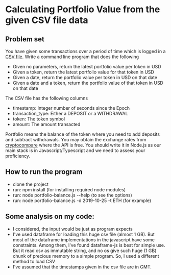 # Calculating Portfolio Value from the given CSV file data


## Problem set
You have given some transactions over a period of time which is logged in a [CSV file](https://s3-ap-southeast-1.amazonaws.com/static.propine.com/transactions.csv.zip). Write a command line program that does the following

- Given no parameters, return the latest portfolio value per token in USD
- Given a token, return the latest portfolio value for that token in USD
- Given a date, return the portfolio value per token in USD on that date
- Given a date and a token, return the portfolio value of that token in USD on that date

The CSV file has the following columns
- timestamp: Integer number of seconds since the Epoch
- transaction_type: Either a DEPOSIT or a WITHDRAWAL
- token: The token symbol
- amount: The amount transacted

Portfolio means the balance of the token where you need to add deposits and subtract withdrawals. You may obtain the exchange rates from [cryptocompare](https://min-api.cryptocompare.com/) where the API is free. You should write it in Node.js as our main stack is in Javascript/Typescript and we need to assess your proficiency.

## How to run the program
- clone the project
- run: npm install (for installing required node modules)
- run: node portfolio-balance.js --help (to see the options)
- run: node portfolio-balance.js -d 2019-10-25 -t ETH (for example)


## Some analysis on my code:
- I considered, the input would be just as program expects
- I've used dataframe for loading this huge csv file (almost 1 GB). But most of the dataframe implementations
in the javascript have some constraints. Among them, I've found dataframe-js is best for simple use. But it 
read csv as immutable string, and no os give such huge (1 GB) chunk of precious memory to a simple program. So, I
used a different method to load CSV
- I've assumed that the timestamps given in the csv file are in GMT.